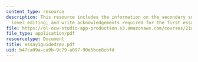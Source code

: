 ```yaml
---
content_type: resource
description: This resource includes the information on the secondary sources, sentence
  level editing, and write acknowledgements required for the first essay.
file: https://ol-ocw-studio-app-production.s3.amazonaws.com/courses/21w-730-4-expository-writing-analyzing-mass-media-spring-2001/b47ca09aca9b9c79a09790e5bce8cbfd_essay1guidedrev.pdf
file_type: application/pdf
resourcetype: Document
title: essay1guidedrev.pdf
uid: b47ca09a-ca9b-9c79-a097-90e5bce8cbfd
---
```

